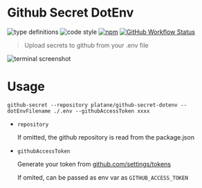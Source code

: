 # Github Secret DotEnv

![type definitions](https://img.shields.io/npm/types/typescript?style=flat-square)
![code style](https://img.shields.io/badge/code_style-prettier-ff69b4.svg?style=flat-square)
[![npm](https://img.shields.io/npm/v/github-secret-dotenv?style=flat-square)](https://www.npmjs.com/package/github-secret-dotenv)
[![GitHub Workflow Status](https://img.shields.io/github/workflow/status/Platane/github-secret-dotenv/main?style=flat-square&label=test)](https://github.com/Platane/github-secret-dotenv/actions?query=workflow%3Amain)

> Upload secrets to github from your .env file

![terminal screenshot](https://raw.githubusercontent.com/Platane/github-secret-dotenv/master/doc/terminal-screenshot.jpg)

# Usage

```
github-secret --repository platane/github-secret-dotenv --dotEnvFilename ./.env --githubAccessToken xxxx
```

- `repository`

  If omitted, the github repository is read from the package.json

* `githubAccessToken`

  Generate your token from [github.com/settings/tokens](https://github.com/settings/tokens)

  If omited, can be passed as env var as `GITHUB_ACCESS_TOKEN`
